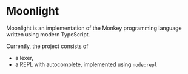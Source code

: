 # Moonlight

Moonlight is an implementation of the Monkey programming language written using modern TypeScript.

Currently, the project consists of

- a lexer,
- a REPL with autocomplete, implemented using `node:repl`
